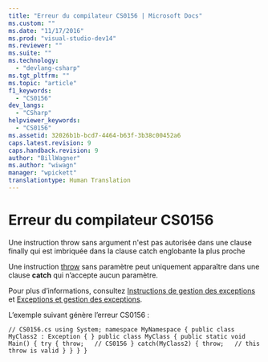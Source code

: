 ```yaml
---
title: "Erreur du compilateur CS0156 | Microsoft Docs"
ms.custom: ""
ms.date: "11/17/2016"
ms.prod: "visual-studio-dev14"
ms.reviewer: ""
ms.suite: ""
ms.technology: 
  - "devlang-csharp"
ms.tgt_pltfrm: ""
ms.topic: "article"
f1_keywords: 
  - "CS0156"
dev_langs: 
  - "CSharp"
helpviewer_keywords: 
  - "CS0156"
ms.assetid: 32026b1b-bcd7-4464-b63f-3b38c00452a6
caps.latest.revision: 9
caps.handback.revision: 9
author: "BillWagner"
ms.author: "wiwagn"
manager: "wpickett"
translationtype: Human Translation
---
```

# Erreur du compilateur CS0156
Une instruction throw sans argument n'est pas autorisée dans une clause finally qui est imbriquée dans la clause catch englobante la plus proche  
  
 Une instruction [throw](../../csharp/language-reference/keywords/throw.md) sans paramètre peut uniquement apparaître dans une clause **catch** qui n’accepte aucun paramètre.  
  
 Pour plus d’informations, consultez [Instructions de gestion des exceptions](../../csharp/language-reference/keywords/exception-handling-statements.md) et [Exceptions et gestion des exceptions](../../csharp/programming-guide/exceptions/exceptions-and-exception-handling.md).  
  
 L’exemple suivant génère l’erreur CS0156 :  
  
```  
// CS0156.cs using System; namespace MyNamespace { public class MyClass2 : Exception { } public class MyClass { public static void Main() { try { throw;   // CS0156 } catch(MyClass2) { throw;   // this throw is valid } } } }  
```